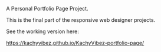 A Personal Portfolio Page Project.

This is the final part of the responsive web designer projects.

See the working version here:

https://kachyvibez.github.io/KachyVibez-portfolio-page/

